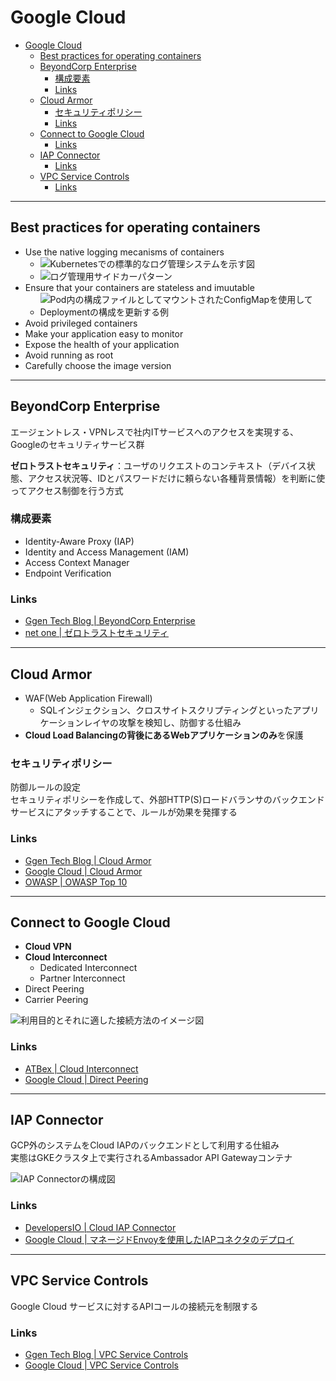 # Google Cloud

- [Google Cloud](#google-cloud)
  - [Best practices for operating containers](#best-practices-for-operating-containers)
  - [BeyondCorp Enterprise](#beyondcorp-enterprise)
    - [構成要素](#構成要素)
    - [Links](#links)
  - [Cloud Armor](#cloud-armor)
    - [セキュリティポリシー](#セキュリティポリシー)
    - [Links](#links-1)
  - [Connect to Google Cloud](#connect-to-google-cloud)
    - [Links](#links-2)
  - [IAP Connector](#iap-connector)
    - [Links](#links-3)
  - [VPC Service Controls](#vpc-service-controls)
    - [Links](#links-4)

---

## Best practices for operating containers

- Use the native logging mecanisms of containers
  - ![Kubernetesでの標準的なログ管理システムを示す図](https://cloud.google.com/static/architecture/images/bp-operating-containers-log-management.svg)
  - ![ログ管理用サイドカーパターン](https://cloud.google.com/static/architecture/images/bp-operating-containers-sidecar.svg)
- Ensure that your containers are stateless and imuutable
  - ![Pod内の構成ファイルとしてマウントされたConfigMapを使用してDeploymentの構成を更新する例](https://cloud.google.com/static/architecture/images/bp-operating-containers-configmap.svg)
- Avoid privileged containers
- Make your application easy to monitor
- Expose the health of your application
- Avoid running as root
- Carefully choose the image version

---

## BeyondCorp Enterprise

エージェントレス・VPNレスで社内ITサービスへのアクセスを実現する、Googleのセキュリティサービス群　　

**ゼロトラストセキュリティ**：ユーザのリクエストのコンテキスト（デバイス状態、アクセス状況等、IDとパスワードだけに頼らない各種背景情報）を判断に使ってアクセス制御を行う方式

### 構成要素

- Identity-Aware Proxy (IAP)
- Identity and Access Management (IAM)
- Access Context Manager
- Endpoint Verification

### Links

- [Ggen Tech Blog | BeyondCorp Enterprise](https://blog.g-gen.co.jp/entry/beyondcorp-enterprise-explained)
- [net one | ゼロトラストセキュリティ](https://www.netone.co.jp/knowledge-center/netone-blog/20200501-1/)

---

## Cloud Armor

- WAF(Web Application Firewall)
  - SQLインジェクション、クロスサイトスクリプティングといったアプリケーションレイヤの攻撃を検知し、防御する仕組み
- **Cloud Load Balancingの背後にあるWebアプリケーションのみ**を保護

### セキュリティポリシー

防御ルールの設定  
セキュリティポリシーを作成して、外部HTTP(S)ロードバランサのバックエンドサービスにアタッチすることで、ルールが効果を発揮する  

### Links

- [Ggen Tech Blog | Cloud Armor](https://blog.g-gen.co.jp/entry/cloud-armor-explained)
- [Google Cloud | Cloud Armor](https://cloud.google.com/armor)
- [OWASP | OWASP Top 10](https://owasp.org/www-project-top-ten/)

---

## Connect to Google Cloud

- **Cloud VPN**
- **Cloud Interconnect**
  - Dedicated Interconnect
  - Partner Interconnect
- Direct Peering
- Carrier Peering

![利用目的とそれに適した接続方法のイメージ図](https://atbex.attokyo.co.jp/files/news2/Blog/20220224_Google_Cloud_Interconnect/riyoumokuteki.png)

### Links

- [ATBex | Cloud Interconnect](https://atbex.attokyo.co.jp/blog/detail/37/)
- [Google Cloud | Direct Peering](https://cloud.google.com/network-connectivity/docs/direct-peering?hl=ja)

---

## IAP Connector

GCP外のシステムをCloud IAPのバックエンドとして利用する仕組み  
実態はGKEクラスタ上で実行されるAmbassador API Gatewayコンテナ  

![IAP Connectorの構成図](https://cdn-ssl-devio-img.classmethod.jp/wp-content/uploads/2020/04/beyondcorpra01_1.png)

### Links

- [DevelopersIO | Cloud IAP Connector](https://dev.classmethod.jp/articles/beyondcorp-remote-access-getting-started1/)
- [Google Cloud | マネージドEnvoyを使用したIAPコネクタのデプロイ](https://cloud.google.com/architecture/deploying-iap-connector-using-managed-envoy?hl=ja)

---

## VPC Service Controls

Google Cloud サービスに対するAPIコールの接続元を制限する

### Links

- [Ggen Tech Blog | VPC Service Controls](https://blog.g-gen.co.jp/entry/vpc-service-controls-explained)
- [Google Cloud | VPC Service Controls](https://cloud.google.com/vpc-service-controls)
